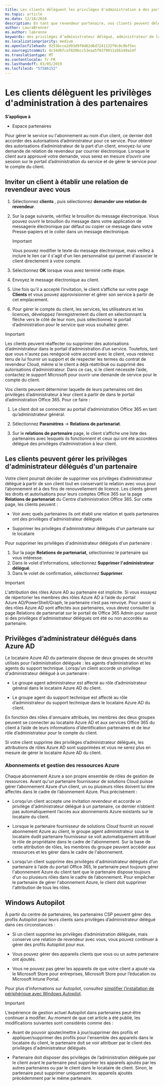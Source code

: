 ```yaml
---
title: Les clients délèguent les privilèges d'administration à des partenaires | Espace partenaires
ms.topic: article
ms.date: 12/18/2018
description: En tant que revendeur partenaire, vos clients peuvent déléguer à son administrateur. Ils peuvent également supprimer les privilèges.
author: LauraBrenner
ms.author: labrenne
keywords: des privilèges d’administrateur délégué, administrateur de la part de, supprimer les privilèges, DAP, AOBO
ms.localizationpriority: medium
ms.openlocfilehash: 9253bcca2d93d9f0d62d6d7241132f0c0c9bf5ec
ms.sourcegitcommit: 4c34d6fcaf020bcc53eaa5f0379011a56149a14f
ms.translationtype: MT
ms.contentlocale: fr-FR
ms.lasthandoff: 03/05/2019
ms.locfileid: "57586152"
---
```

# <a name="customers-delegate-administration-privileges-to-partners"></a>Les clients délèguent les privilèges d'administration à des partenaires

**S’applique à**

-  Espace partenaires

Pour gérer le service ou l'abonnement au nom d’un client, ce dernier doit accorder des autorisations d’administrateur pour ce service. Pour obtenir des autorisations d’administrateur de la part d’un client, envoyez-lui une demande de relation de revendeur par courrier électronique. Lorsque le client aura approuvé votre demande, vous serez en mesure d’ouvrir une session sur le portail d’administration du service et de gérer le service pour le compte du client. 

## <a name="invite-a-customer-to-establish-a-reseller-relationship-with-you"></a>Inviter un client à établir une relation de revendeur avec vous

1.  Sélectionnez **clients** , puis sélectionnez **demander une relation de revendeur**.

2.  Sur la page suivante, vérifiez le brouillon du message électronique. Vous pouvez ouvrir le brouillon du message dans votre application de messagerie électronique par défaut ou copier ce message dans votre Presse-papiers et le coller dans un message électronique. 

    >[!IMPORTANT]
    >Vous pouvez modifier le texte du message électronique, mais veillez à inclure le lien car il s'agit d'un lien personnalisé qui permet d'associer le client directement à votre compte. 
    
3.  Sélectionnez **OK** lorsque vous avez terminé cette étape.

4.  Envoyez le message électronique au client.

5.  Une fois qu'il a accepté l’invitation, le client s’affiche sur votre page **Clients** et vous pouvez approvisionner et gérer son service à partir de cet emplacement.

6.  Pour gérer le compte du client, les services, les utilisateurs et les licences, développez l’enregistrement du client en sélectionnant la flèche vers le côté de leur nom, puis sélectionnez le portail d’administration pour le service que vous souhaitez gérer.

>[!IMPORTANT]  
>Les clients peuvent réaffecter ou supprimer des autorisations d’administrateur dans le portail d’administration d’un service. Toutefois, tant que vous n'aurez pas renégocié votre accord avec le client, vous resterez tenu de lui fournir un support et de respecter les termes du contrat de revendeur Cloud, même si le client a déjà réattribué ou supprimé des autorisations d’administrateur. Dans ce cas, si le client nécessite l’aide, contactez le support Microsoft pour ouvrir une demande de service pour le compte du client.

Vos clients peuvent déterminer laquelle de leurs partenaires ont des privilèges d’administrateur à leur client à partir de dans le portail d’administration Office 365. Pour ce faire :

1. Le client doit se connecter au portail d’administration Office 365 en tant qu’administrateur général.

2. Sélectionnez **Paramètres** → **Relations de partenariat**.

3. Sur le **relations de partenaire** page, le client s’affiche une liste des partenaires avec lesquels ils fonctionnent et ceux qui ont été accordées délégué des privilèges d’administration à leur client.

## <a name="customers-can-manage-a-partners-delegated-admin-privileges"></a>Les clients peuvent gérer les privilèges d'administrateur délégués d'un partenaire 

Votre client pourrait décider de supprimer vos privilèges d’administrateur délégué à partir de son client tout en conservant la relation avec vous pour l’abonnement et à des fins de renouvellement de licence. Les clients gèrent les droits et autorisations pour leurs comptes Office 365 sur la page **Relations de partenariat** du Centre d’administration Office 365. Sur cette page, les clients peuvent :

- Voir avec quels partenaires ils ont établi une relation et quels partenaires ont des privilèges d'administrateur délégués

- Supprimer les privilèges d'administrateur délégués d'un partenaire sur le locataire

Pour supprimer les privilèges d'administrateur délégués d'un partenaire :

1. Sur la page **Relations de partenariat**, sélectionnez le partenaire qui vous intéresse.
2. Dans le volet d’informations, sélectionnez **Supprimer l'administrateur délégué**.
3. Dans le volet de confirmation, sélectionnez **Supprimer**.

>[!IMPORTANT]  
>L'attribution des rôles Azure AD au partenaire est implicite. Si vous essayez de répertorier les membres des rôles Azure AD à l’aide du portail Azure AD/PowerShell/Graph, le partenaire n’est pas renvoyé. Pour savoir si des rôles Azure AD sont affectés aux partenaires, vous devez consulter la page Relations de partenariat sur le portail de Office 365 Admin pour savoir si des privilèges d'administrateur délégués ont été ou non accordés au partenaire.

## <a name="delegated-admin-privileges-in-azure-ad"></a>Privilèges d’administrateur délégués dans Azure AD 

Le locataire Azure AD du partenaire dispose de deux groupes de sécurité utilisés pour l’administration déléguée : les agents d’administration et les agents du support technique. Lorsqu'un client accorde un privilège d'administrateur délégué à un partenaire :

- Le groupe agent administrateur est affecté au rôle d’administrateur général dans le locataire Azure AD du client.

- Le groupe agent du support technique est affecté au rôle d’administrateur du support technique dans le locataire Azure AD du client.

En fonction des rôles d'annuaire attribués, les membres des deux groupes peuvent se connecter au locataire Azure AD et aux services Office 365 du client à l’aide de leurs informations d’identification partenaires et de leur rôle d’administrateur pour le compte du client.

Si votre client supprime des privilèges d’administrateur délégués, les attributions de rôles Azure AD sont supprimées et vous ne serez plus en mesure de gérer le locataire Azure AD du client.

### <a name="azure-subscriptions-and-resource-management"></a>Abonnements et gestion des ressources Azure

Chaque abonnement Azure a son propre ensemble de rôles de gestion de ressources. Avant qu'un partenaire fournisseur de solutions Cloud puisse gérer l’abonnement Azure d’un client, un ou plusieurs rôles doivent lui être affectés dans le cadre de l’abonnement Azure. Plus précisément :

- Lorsqu’un client accepte une invitation revendeur et accorde un privilège d'administrateur délégué à un partenaire, ce dernier n’obtient pas automatiquement l’accès aux abonnements Azure existants sur le locataire du client.

- Lorsque le partenaire fournisseur de solutions Cloud fournit un nouvel abonnement Azure au client, le groupe agent administrateur sous le locataire dudit partenaire fournisseur se voit automatiquement attribuer le rôle de propriétaire dans le cadre de l'abonnement. Sur la base de cette attribution de rôles, les membres du groupe peuvent accéder aux ressources et les gérer dans le cadre de l'abonnement.

- Lorsqu’un client supprime des privilèges d'administrateur délégués d’un partenaire à l’aide du portail Office 365, le partenaire peut toujours gérer l'abonnement Azure du client tant que le partenaire dispose toujours d'un ou plusieurs rôles dans le cadre de l’abonnement. Pour empêcher le partenaire de gérer l'abonnement Azure, le client doit supprimer l'attribution de tous les rôles.

## <a name="windows-autopilot"></a>Windows Autopilot

<!--Maggie, 12/5/18 - Removed table showing what different CSP partner types can and can't do because all partner types are now in parity. As per Bhavya Chopra in bug 19841770.-->

À partir du centre de partenaires, les partenaires CSP peuvent gérer des profils Autopilot pour leurs clients sans privilèges d’administrateur délégué dans ces circonstances : 

- Si un client supprime les privilèges d’administration déléguée, mais conserve une relation de revendeur avec vous, vous pouvez continuer à gérer des profils Autopilot pour eux.

- Vous pouvez gérer des appareils clients que vous ou un autre partenaire ont ajoutés. 

- Vous ne pouvez pas gérer les appareils de que votre client a ajouté via le Microsoft Store pour entreprises, Microsoft Store pour l’éducation ou Microsoft Intune Portal.

Pour plus d’informations sur Autopilot, consultez [simplifier l’installation de périphérique avec Windows Autopilot](https://docs.microsoft.com/partner-center/autopilot).

>[!IMPORTANT]  
>L’expérience de gestion actuel Autopilot dans partenaires peut-être continuer à modifier. Au moment de que cet article a été publié, les modifications suivantes sont considérés comme des :

- Avant de pouvoir ajouter/mettre à jour/supprimer des profils et appliquer/supprimer des profils pour l'ensemble des appareils dans le locataire du client, le partenaire doit se voir attribuer par le client des privilèges d'administrateur délégués.

- Partenaire doit disposer des privilèges de l’administration déléguée par le client avant le partenaire peut supprimer les appareils ajoutés par les autres partenaires ou par le client dans le locataire de client. Sinon, le partenaire peut supprimer uniquement les appareils ajoutés précédemment par le même partenaire.
